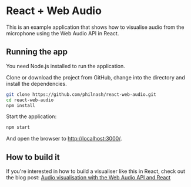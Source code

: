 # React + Web Audio

This is an example application that shows how to visualise audio from the microphone using the Web Audio API in React.

## Running the app

You need Node.js installed to run the application.

Clone or download the project from GitHub, change into the directory and install the dependencies.

```bash
git clone https://github.com/philnash/react-web-audio.git
cd react-web-audio
npm install
```

Start the application:

```bash
npm start
```

And open the browser to [http://localhost:3000/](localhost:3000).

## How to build it

If you're interested in how to build a visualiser like this in React, check out the blog post: [Audio visualisation with the Web Audio API and React](https://www.twilio.com/blog/audio-visualisation-web-audio-api--react)

